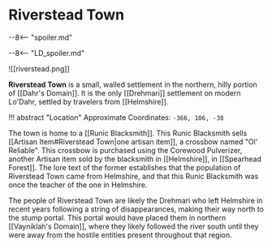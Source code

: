 # Riverstead Town

--8<-- "spoiler.md"

--8<-- "LD_spoiler.md"

![[riverstead.png]]

**Riverstead Town** is a small, walled settlement in the northern, hilly portion of [[Dahr's Domain]]. It is the only [[Drehmari]] settlement on modern Lo'Dahr, settled by travelers from [[Helmshire]].

!!! abstract "Location" 
    Approximate Coordinates: `-366, 106, -38`

The town is home to a [[Runic Blacksmith]]. This Runic Blacksmith sells [[Artisan Item#Riverstead Town|one artisan item]], a crossbow named "Ol' Reliable". This crossbow is purchased using the Corewood Pulverizer, another Artisan item sold by the blacksmith in [[Helmshire]], in [[Spearhead Forest]]. The lore text of the former establishes that the population of Riverstead Town came from Helmshire, and that this Runic Blacksmith was once the teacher of the one in Helmshire.

The people of Riverstead Town are likely the Drehmari who left Helmshire in recent years following a string of disappearances, making their way north to the stump portal. This portal would have placed them in northern [[Vayniklah's Domain]], where they likely followed the river south until they were away from the hostile entities present throughout that region.
